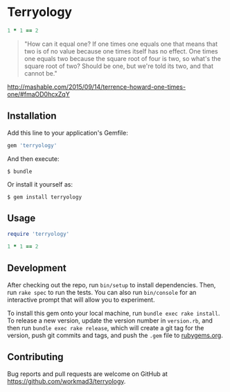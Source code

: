 # Terryology

```ruby
1 * 1 == 2
```

> "How can it equal one? If one times one equals one that means that two is of
> no value because one times itself has no effect. One times one equals two
> because the square root of four is two, so what's the square root of two?
> Should be one, but we're told its two, and that cannot be."

http://mashable.com/2015/09/14/terrence-howard-one-times-one/#fmaOD0hcxZqY

## Installation

Add this line to your application's Gemfile:

```ruby
gem 'terryology'
```

And then execute:

    $ bundle

Or install it yourself as:

    $ gem install terryology

## Usage

```ruby
require 'terryology'

1 * 1 == 2
```
## Development

After checking out the repo, run `bin/setup` to install dependencies. Then, run `rake spec` to run the tests. You can also run `bin/console` for an interactive prompt that will allow you to experiment.

To install this gem onto your local machine, run `bundle exec rake install`. To release a new version, update the version number in `version.rb`, and then run `bundle exec rake release`, which will create a git tag for the version, push git commits and tags, and push the `.gem` file to [rubygems.org](https://rubygems.org).

## Contributing

Bug reports and pull requests are welcome on GitHub at https://github.com/workmad3/terryology.


